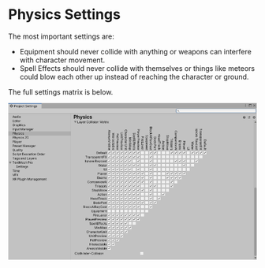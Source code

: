 # Physics Settings

The most important settings are:

* Equipment should never collide with anything or weapons can interfere with character movement.
* Spell Effects should never collide with themselves or things like meteors could blow each other up instead of reaching the character or ground.

The full settings matrix is below.

<img src="../../.gitbook/assets/image (2) (1) (1) (1).png" alt="" data-size="original">
